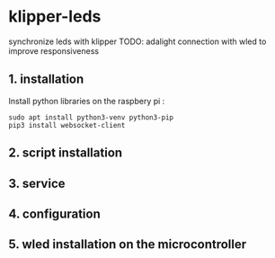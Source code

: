 # klipper-leds
synchronize leds with klipper
TODO: adalight connection with wled to improve responsiveness

## 1. installation

Install python libraries on the raspbery pi :
```
sudo apt install python3-venv python3-pip
pip3 install websocket-client
```

## 2. script installation

## 3. service

## 4. configuration

## 5. wled installation on the microcontroller
